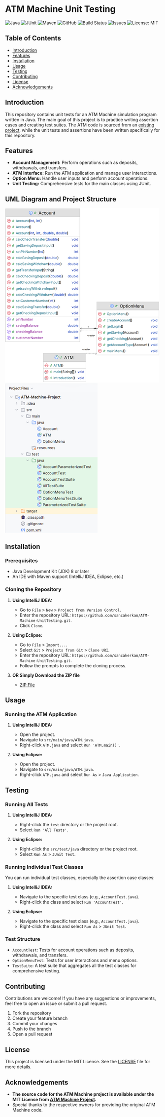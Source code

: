 # ATM Machine Unit Testing
![Java](https://img.shields.io/badge/Java-ED8B00?style=for-the-badge&logo=java&logoColor=white)
![JUnit](https://img.shields.io/badge/JUnit-25A162?style=for-the-badge&logo=junit5&logoColor=white)
![Maven](https://img.shields.io/badge/Maven-C71A36?style=for-the-badge&logo=apache-maven&logoColor=white)
![GitHub](https://img.shields.io/badge/GitHub-100000?style=for-the-badge&logo=github&logoColor=white)
![Build Status](https://img.shields.io/badge/build-passing-brightgreen)
![Issues](https://img.shields.io/github/issues/sancakerkan/ATM-Machine-UnitTesting)
![License: MIT](https://img.shields.io/badge/License-MIT-blue.svg)

## Table of Contents

- [Introduction](#introduction)
- [Features](#features)
- [Installation](#installation)
- [Usage](#usage)
- [Testing](#testing)
- [Contributing](#contributing)
- [License](#license)
- [Acknowledgements](#acknowledgements)

## Introduction

This repository contains unit tests for an ATM Machine simulation program written in Java. The main goal of this project is to practice writing assertion cases and creating test suites. The ATM code is sourced from an [existing project](https://github.com/rajyash1904/ATM-Machine), while the unit tests and assertions have been written specifically for this repository.

## Features

- **Account Management:** Perform operations such as deposits, withdrawals, and transfers.
- **ATM Interface:** Run the ATM application and manage user interactions.
- **Option Menu:** Handle user inputs and perform account operations.
- **Unit Testing:** Comprehensive tests for the main classes using JUnit.

## UML Diagram and Project Structure

<img src="https://github.com/sancakerkan/ATM-Machine-UnitTesting/blob/main/.idea/ProjectUML.png" alt="UML Diagram" width="500"/>
<img src="https://github.com/sancakerkan/ATM-Machine-UnitTesting/blob/main/.idea/Project%20Structure.png" alt="Project Structure" width="300"/>

## Installation

### Prerequisites

- Java Development Kit (JDK) 8 or later
- An IDE with Maven support (IntelliJ IDEA, Eclipse, etc.)

### Cloning the Repository

1. **Using IntelliJ IDEA:** 
    - Go to `File` > `New` > `Project from Version Control`.
    - Enter the repository URL: `https://github.com/sancakerkan/ATM-Machine-UnitTesting.git`.
    - Click `Clone`.

2. **Using Eclipse:**
    - Go to `File` > `Import...`.
    - Select `Git` > `Projects from Git` > `Clone URI`.
    - Enter the repository URL: `https://github.com/sancakerkan/ATM-Machine-UnitTesting.git`.
    - Follow the prompts to complete the cloning process.
  
3. **OR Simply Download the ZIP file**
    - [ZIP File](https://github.com/sancakerkan/ATM-Machine-UnitTesting/archive/refs/heads/main.zip)

## Usage

### Running the ATM Application

1. **Using IntelliJ IDEA:**
    - Open the project.
    - Navigate to `src/main/java/ATM.java`.
    - Right-click `ATM.java` and select `Run 'ATM.main()'`.

2. **Using Eclipse:**
    - Open the project.
    - Navigate to `src/main/java/ATM.java`.
    - Right-click `ATM.java` and select `Run As` > `Java Application`.


## Testing

### Running All Tests

1. **Using IntelliJ IDEA:**
    - Right-click the `test` directory or the project root.
    - Select `Run 'All Tests'`.

2. **Using Eclipse:**
    - Right-click the `src/test/java` directory or the project root.
    - Select `Run As` > `JUnit Test`.

### Running Individual Test Classes

You can run individual test classes, especially the assertion case classes:

1. **Using IntelliJ IDEA:**
    - Navigate to the specific test class (e.g., `AccountTest.java`).
    - Right-click the class and select `Run 'AccountTest'`.

2. **Using Eclipse:**
    - Navigate to the specific test class (e.g., `AccountTest.java`).
    - Right-click the class and select `Run As` > `JUnit Test`.

 ### Test Structure
- `AccountTest`: Tests for account operations such as deposits, withdrawals, and transfers.
- `OptionMenuTest`: Tests for user interactions and menu options.
- `TestSuite`: A test suite that aggregates all the test classes for comprehensive testing.

## Contributing

Contributions are welcome! If you have any suggestions or improvements, feel free to open an issue or submit a pull request.

1. Fork the repository
2. Create your feature branch 
3. Commit your changes 
4. Push to the branch 
5. Open a pull request

## License

This project is licensed under the MIT License. See the [LICENSE](LICENSE) file for more details.

## Acknowledgements
- **The source code for the ATM Machine project is available under the MIT License from [ATM Machine Project](https://github.com/rajyash1904/ATM-Machine).**
- Special thanks to the respective owners for providing the original ATM Machine code.

